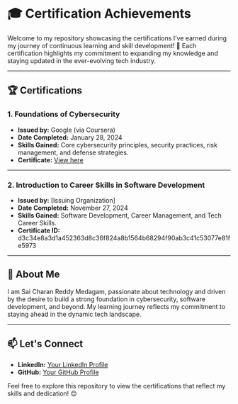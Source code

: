 # 🎓 Certification Achievements

Welcome to my repository showcasing the certifications I’ve earned during my journey of continuous learning and skill development! 🚀 Each certification highlights my commitment to expanding my knowledge and staying updated in the ever-evolving tech industry.

---

## 🏆 Certifications

### 1. Foundations of Cybersecurity  
- **Issued by:** Google (via Coursera)  
- **Date Completed:** January 28, 2024  
- **Skills Gained:** Core cybersecurity principles, security practices, risk management, and defense strategies.  
- **Certificate:** [View here](https://coursera.org/verify/S4W8QMTMHNQE)  

---

### 2. Introduction to Career Skills in Software Development  
- **Issued by:** [Issuing Organization]  
- **Date Completed:** November 27, 2024  
- **Skills Gained:** Software Development, Career Management, and Tech Career Skills.  
- **Certificate ID:** d3c34e8a3d1a452363d8c36f824a8b1564b68294f90ab3c41c53077e81fe5973  

---

## 🚀 About Me  
I am Sai Charan Reddy Medagam, passionate about technology and driven by the desire to build a strong foundation in cybersecurity, software development, and beyond. My learning journey reflects my commitment to staying ahead in the dynamic tech landscape.  

---

## 📫 Let's Connect  
- **LinkedIn:** [Your LinkedIn Profile](#)  
- **GitHub:** [Your GitHub Profile](#)  

Feel free to explore this repository to view the certifications that reflect my skills and dedication! 😊
